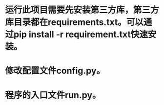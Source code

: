 # 运行此项目需要先安装第三方库，第三方库目录都在requirements.txt。可以通过pip install -r requirement.txt快速安装。
# 修改配置文件config.py。
# 程序的入口文件run.py。